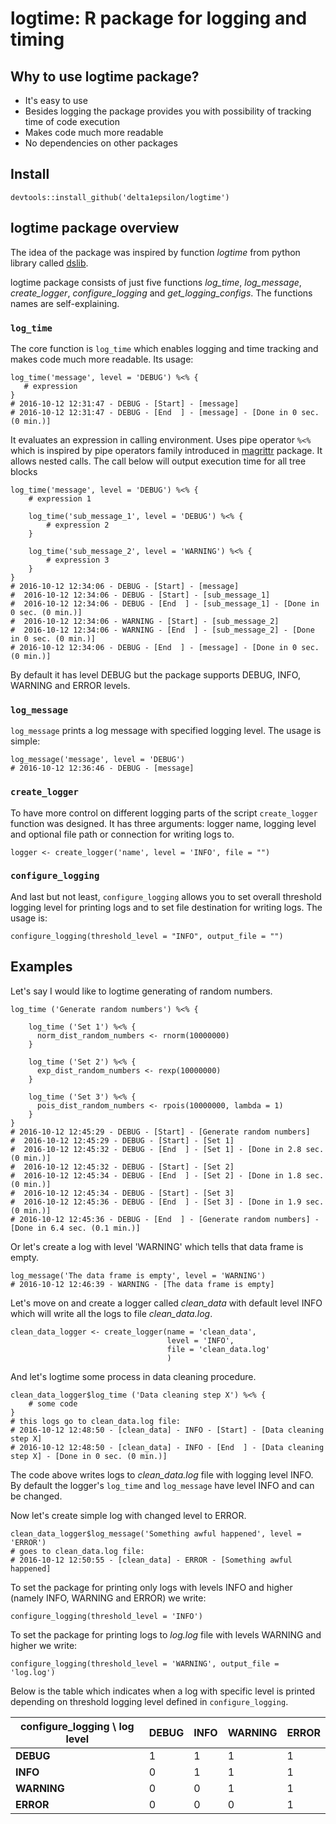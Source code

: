 logtime: R package for logging and timing
==============================================

## Why to use logtime package?

* It's easy to use
* Besides logging the package provides you with possibility of tracking time of code execution
* Makes code much more readable
* No dependencies on other packages

## Install

```
devtools::install_github('delta1epsilon/logtime')
```

## logtime package overview


The idea of the package was inspired by function *logtime* from python library called [dslib](https://github.com/itdxer/dslib).

logtime package consists of just five functions *log_time*, *log_message*, *create_logger*, *configure_logging* and *get_logging_configs*. The functions names are self-explaining.

### `log_time`

The core function is `log_time` which enables logging and time tracking and makes code much more readable. Its usage:

```
log_time('message', level = 'DEBUG') %<% {
   # expression
}
# 2016-10-12 12:31:47 - DEBUG - [Start] - [message]
# 2016-10-12 12:31:47 - DEBUG - [End  ] - [message] - [Done in 0 sec. (0 min.)]
```

It evaluates an expression in calling environment. Uses pipe operator ```%<%``` which is inspired by pipe operators family introduced in [magrittr](https://github.com/smbache/magrittr) package. It allows nested calls. The call below will output execution time for all tree blocks

```
log_time('message', level = 'DEBUG') %<% {
    # expression 1

    log_time('sub_message_1', level = 'DEBUG') %<% {
        # expression 2
    }

    log_time('sub_message_2', level = 'WARNING') %<% {
        # expression 3
    }
}
# 2016-10-12 12:34:06 - DEBUG - [Start] - [message]
#  2016-10-12 12:34:06 - DEBUG - [Start] - [sub_message_1]
#  2016-10-12 12:34:06 - DEBUG - [End  ] - [sub_message_1] - [Done in 0 sec. (0 min.)]
#  2016-10-12 12:34:06 - WARNING - [Start] - [sub_message_2]
#  2016-10-12 12:34:06 - WARNING - [End  ] - [sub_message_2] - [Done in 0 sec. (0 min.)]
# 2016-10-12 12:34:06 - DEBUG - [End  ] - [message] - [Done in 0 sec. (0 min.)]
```

By default it has level DEBUG but the package supports DEBUG, INFO, WARNING and  ERROR levels.


### `log_message`


`log_message` prints a log message with specified logging level. The usage is simple:

```
log_message('message', level = 'DEBUG')
# 2016-10-12 12:36:46 - DEBUG - [message]
```

### `create_logger`

To have more control on different logging parts of the script `create_logger` function was designed. It has three arguments: logger name, logging level and optional file path or connection for writing logs to.

```
logger <- create_logger('name', level = 'INFO', file = "")
```

### `configure_logging`

And last but not least, `configure_logging` allows you to set overall threshold logging level for printing logs and to set file destination for writing logs. The usage is:

```
configure_logging(threshold_level = "INFO", output_file = "")
```

## Examples


Let's say I would like to logtime generating of random numbers.

```
log_time ('Generate random numbers') %<% {

    log_time ('Set 1') %<% {
      norm_dist_random_numbers <- rnorm(10000000)
    }

    log_time ('Set 2') %<% {
      exp_dist_random_numbers <- rexp(10000000)    
    }

    log_time ('Set 3') %<% {
      pois_dist_random_numbers <- rpois(10000000, lambda = 1)
    }
}
# 2016-10-12 12:45:29 - DEBUG - [Start] - [Generate random numbers]
#  2016-10-12 12:45:29 - DEBUG - [Start] - [Set 1]
#  2016-10-12 12:45:32 - DEBUG - [End  ] - [Set 1] - [Done in 2.8 sec. (0 min.)]
#  2016-10-12 12:45:32 - DEBUG - [Start] - [Set 2]
#  2016-10-12 12:45:34 - DEBUG - [End  ] - [Set 2] - [Done in 1.8 sec. (0 min.)]
#  2016-10-12 12:45:34 - DEBUG - [Start] - [Set 3]
#  2016-10-12 12:45:36 - DEBUG - [End  ] - [Set 3] - [Done in 1.9 sec. (0 min.)]
# 2016-10-12 12:45:36 - DEBUG - [End  ] - [Generate random numbers] -
[Done in 6.4 sec. (0.1 min.)]
```

Or let's create a log with level 'WARNING' which tells that data frame is empty.

```
log_message('The data frame is empty', level = 'WARNING')
# 2016-10-12 12:46:39 - WARNING - [The data frame is empty]
```

Let's move on and create a logger called *clean_data* with default level INFO which will write all the logs to file *clean_data.log*.

```
clean_data_logger <- create_logger(name = 'clean_data',
                                   level = 'INFO',
                                   file = 'clean_data.log'
                                   )
```

And let's logtime some process in data cleaning procedure.

```
clean_data_logger$log_time ('Data cleaning step X') %<% {
    # some code
}
# this logs go to clean_data.log file:
# 2016-10-12 12:48:50 - [clean_data] - INFO - [Start] - [Data cleaning step X]
# 2016-10-12 12:48:50 - [clean_data] - INFO - [End  ] - [Data cleaning step X] - [Done in 0 sec. (0 min.)]
```

The code above writes logs to *clean_data.log* file with logging level INFO.
By default the logger's `log_time` and `log_message` have level INFO and can be changed.


Now let's create simple log with changed level to ERROR.

```
clean_data_logger$log_message('Something awful happened', level = 'ERROR')
# goes to clean_data.log file:
# 2016-10-12 12:50:55 - [clean_data] - ERROR - [Something awful happened]
```

To set the package for printing only logs with levels INFO and higher (namely INFO, WARNING and ERROR) we write:

```
configure_logging(threshold_level = 'INFO')
```

To set the package for printing logs to *log.log* file with levels WARNING and higher we write:

```
configure_logging(threshold_level = 'WARNING', output_file = 'log.log')
```

Below is the table which indicates when a log with specific level is printed depending on threshold logging level defined in `configure_logging`.

|configure_logging \ log level |DEBUG|INFO |WARNING|ERROR|
|-------|-----|-----|-------|-----|
|**DEBUG**  |1    |1    |1      |1    |
|**INFO**   |0    |1    |1      |1    |
|**WARNING**|0    |0    |1      |1    |
|**ERROR**  |0    |0    |0      |1    |
